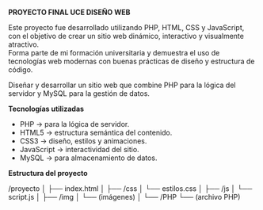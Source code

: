 **PROYECTO FINAL UCE DISEÑO WEB**

Este proyecto fue desarrollado utilizando PHP, HTML, CSS y JavaScript, con el objetivo de crear un sitio web dinámico, interactivo y visualmente atractivo.  
Forma parte de mi formación universitaria y demuestra el uso de tecnologías web modernas con buenas prácticas de diseño y estructura de código.

Diseñar y desarrollar un sitio web que combine PHP para la lógica del servidor y MySQL para la gestión de datos.

**Tecnologías utilizadas**
- PHP → para la lógica de servidor.  
- HTML5 → estructura semántica del contenido.  
- CSS3 → diseño, estilos y animaciones.  
- JavaScript → interactividad del sitio.    
- MySQL → para almacenamiento de datos.

**Estructura del proyecto**

/proyecto
│
├── index.html
│
├── /css
│ └── estilos.css
│
├── /js
│ └── script.js
│
├── /img
│ └── (imágenes)
│
└── /PHP
└── (archivo PHP)
